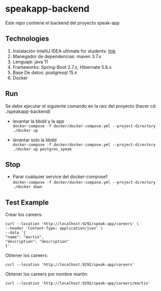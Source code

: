 # speakapp-backend
Este repo contiene el backend del proyecto speak-app

## Technologies
1) Instalación IntelliJ IDEA ultimate for students: [link](https://www.youtube.com/watch?v=cnEJxLxOcds)
2) Manegador de dependencias: maven 3.7.x
3) Lenguaje: java 11
4) Frameworks: Spring-Boot 2.7.x, Hibernate 5.6.x
5) Base De datos: postgresql 15.x
6) Docker

## Run
Se debe ejecutar el siguiente comando en la raiz del proyecto (hacer cd ./speakapp-backend)

* levantar la bbdd y la app \
```docker-compose -f docker/docker-compose.yml --project-directory ./docker up```

* levantar solo la bbdd \
```docker-compose -f docker/docker-compose.yml --project-directory ./docker up postgres_speak```

## Stop
* Parar cualquier service del docker-compose1\
```docker-compose -f docker/docker-compose.yml --project-directory ./docker down```



## Test Example

Crear los careers:
```
curl --location 'http://localhost:9292/speak-app/careers' \
--header 'Content-Type: application/json' \
--data '{
"name": "martin",
"description": "description"
}'
```
Obtener los careers:
```
curl --location 'http://localhost:9292/speak-app/careers'
```
Obtener los careers por nombre martin:
```
curl --location 'http://localhost:9292/speak-app/careers/martin'
```